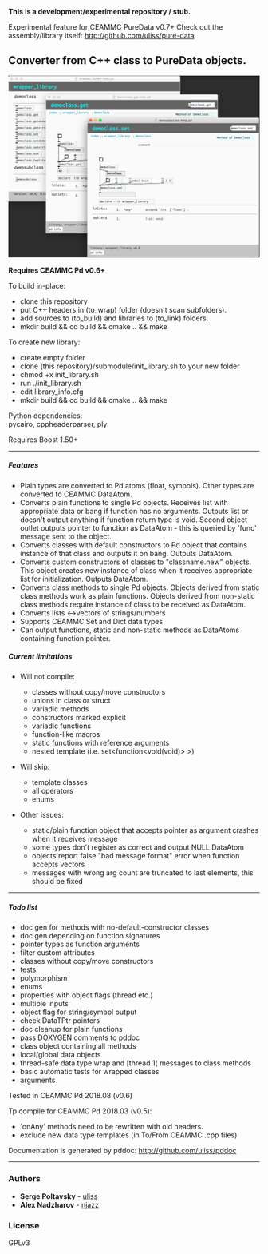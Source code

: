 **This is a development/experimental repository / stub.**

Experimental feature for CEAMMC PureData v0.7+
Check out the assembly/library itself:
http://github.com/uliss/pure-data


## Converter from C++ class to PureData objects.

![screenshot](demo.png?raw=true "screenshot")

**Requires CEAMMC Pd v0.6+**

To build in-place:
- clone this repository
- put C++ headers in (to_wrap) folder (doesn't scan subfolders).
- add sources to (to_build) and libraries to (to_link) folders.
- mkdir build && cd build && cmake .. && make

To create new library:
- create empty folder
- clone (this repository)/submodule/init_library.sh to your new folder
- chmod +x init_library.sh
- run ./init_library.sh
- edit library_info.cfg
- mkdir build && cd build && cmake .. && make


Python dependencies:  
pycairo, cppheaderparser, ply

Requires Boost 1.50+

---
##### Features

- Plain types are converted to Pd atoms (float, symbols). Other types are converted to CEAMMC DataAtom.
- Converts plain functions to single Pd objects. Receives list with appropriate data or bang if function has no arguments. Outputs list or doesn't output anything if function return type is void. Second object outlet outputs pointer to function as DataAtom - this is queried by 'func' message sent to the object.
- Converts classes with default constructors to Pd object that contains instance of that class and outputs it on bang. Outputs DataAtom.  
- Converts custom constructors of classes to "classname.new" objects. This object creates new instance of class when it receives appropriate list for initialization. Outputs DataAtom.  
- Converts class methods to single Pd objects. Objects derived from static class methods work as plain functions. Objects derived from non-static class methods require instance of class to be received as DataAtom.
- Converts lists <->vectors of strings/numbers
- Supports CEAMMC Set and Dict data types
- Can output functions, static and non-static methods as DataAtoms containing function pointer.

##### Current limitations

- Will not compile:
  * classes without copy/move constructors
  * unions in class or struct
  * variadic methods
  * constructors marked explicit
  * variadic functions
  * function-like macros
  * static functions with reference arguments
  * nested template (i.e. set<function<void(void)> >)

- Will skip:
  * template classes
  * all operators
  * enums

- Other issues:
  * static/plain function object that accepts pointer as argument crashes when it receives message
  * some types don't register as correct and output NULL DataAtom
  * objects report false "bad message format" error when function accepts vectors
  * messages with wrong arg count are truncated to last elements, this should be fixed


---
##### Todo list

- doc gen for methods with no-default-constructor classes
- doc gen depending on function signatures
- pointer types as function arguments
- filter custom attributes
- classes without copy/move constructors
- tests
- polymorphism
- enums
- properties with object flags (thread etc.)
- multiple inputs
- object flag for string/symbol output
- check DataTPtr pointers
- doc cleanup for plain functions  
- pass DOXYGEN comments to pddoc  
- class object containing all methods  
- local/global data objects
- thread-safe data type wrap and [thread 1( messages to class methods
- basic automatic tests for wrapped classes
- arguments

Tested in CEAMMC Pd 2018.08 (v0.6)

Tp compile for CEAMMC Pd 2018.03 (v0.5):
* 'onAny' methods need to be rewritten with old headers.
* exclude new data type templates (in To/From CEAMMC .cpp files)

Documentation is generated by pddoc:
http://github.com/uliss/pddoc

---
### Authors

* **Serge Poltavsky** - [uliss](https://github.com/uliss)
* **Alex Nadzharov** - [njazz](https://github.com/njazz)

### License
GPLv3
